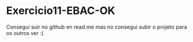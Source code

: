 # Exercicio11-EBAC-OK

Consegui suir no github en read.me mas no consegui subir o projeto para os outros ver :(

